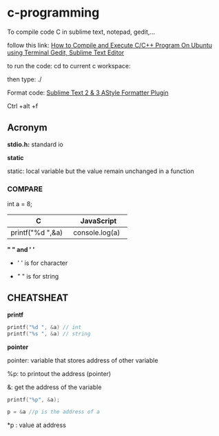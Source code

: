 # c-programming

To compile code C in sublime text, notepad, gedit,...

follow this link:
[How to Compile and Execute C/C++ Program On Ubuntu using Terminal Gedit, Sublime Text Editor](https://www.youtube.com/watch?v=QU8arxnpfhA)

to run the code: cd to current c workspace:

then type: ./<name of project>
 
Format code: [Sublime Text 2 & 3 AStyle Formatter Plugin](https://packagecontrol.io/packages/SublimeAStyleFormatter)

Ctrl +alt +f
  
## Acronym

**stdio.h:** standard io


**static**

static: local variable but the value remain unchanged in a function

### COMPARE

int a = 8;

| C | JavaScript|
| ------- |:------:|
| printf("%d ",&a)    | console.log(a)    |

**" " and ' '**

* ' ' is for character

* " " is for string

## CHEATSHEAT

**printf**

`````c
printf("%d ", &a) // int
printf("%s ", &a) // string
`````

**pointer**

pointer: variable that stores address of other variable

%p: to printout the address (pointer)

&: get the address of the variable


`````c
printf("%p", &a);
`````


`````c
p = &a //p is the address of a
`````

*p : value at address

